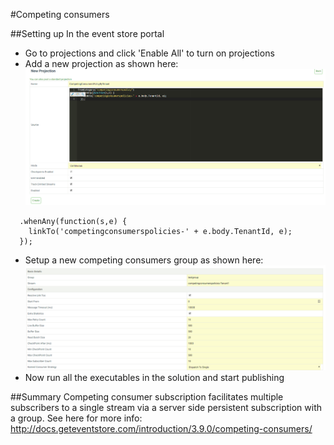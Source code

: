 #Competing consumers

##Setting up
In the event store portal
- Go to projections and click 'Enable All' to turn on projections
- Add a new projection as shown here: ![new projection](https://github.com/sammosampson/AppliedMessagingExamples/blob/master/src/CompetingConsumers/By%20Tenant%20LinkTo%20Projection.PNG "new projection")

```fromCategory("competingconsumerspolicy")
  .whenAny(function(s,e) {
    linkTo('competingconsumerspolicies-' + e.body.TenantId, e);
  });
```

- Setup a new competing consumers group as shown here:
![competing consumers](https://github.com/sammosampson/AppliedMessagingExamples/blob/master/src/CompetingConsumers/competing%20consumer%20setup.PNG "competing consumers")
- Now run all the executables in the solution and start publishing

##Summary
Competing consumer subscription facilitates multiple subscribers to a single stream via a server side persistent subscription with a group. See here for more info: http://docs.geteventstore.com/introduction/3.9.0/competing-consumers/

